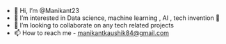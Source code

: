 - 👋 Hi, I’m @Manikant23
- 👀 I’m interested in Data science, machine learning , AI , tech invention  🌱
- 💞️ I’m looking to collaborate on any tech related projects
- 📫 How to reach me - manikantkaushik84@gmail.com

<!---
Manikant23/Manikant23 is a ✨ special ✨ repository because its `README.md` (this file) appears on your GitHub profile.
You can click the Preview link to take a look at your changes.
--->
